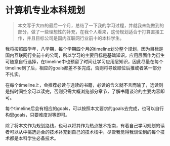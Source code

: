 # 计算机专业本科规划

> 本文写于大四的最后一个月，总结了一下我的学习过程，并就我未能做到的部分，做了一些理想性的补充，在我个人看来，这份规划适合于打算直接工作，并且目标公司是国内互联网行业前十的本科学生。

我将按照四学年，八学期，每个学期四个月的timeline划分整个规划，因为目标是国内互联网行业前十的公司，所以学习的主要目标是基础知识，应用层面作为衍生可随意自行选择，在timeline中也预留了时间让学习应用层知识，因此尽量在每个timeline到了后，相应的goals都差不多完成，否则将导致顺位后推或者某一部分不扎实。

在每个timeline上，会推荐必读与选读的书籍，必读的含义就不言而喻了，选读则是指时间空余可以读完，否则只需大概浏览部分章节，了解书籍谈论的主要内容即可。

每个timeline后会有相应的goals，可以按照本文要求的goals去完成，也可以自行构思goals，只要难度对等即可。

除了将本文作为规划路线，也可以将其作为热点技术指南，有着自己学习规划的读者可以从中挑选适合的技术补充到自己的技术栈中，尽管我觉得我谈论到的每个技术都是本科学生必备技术。
